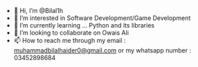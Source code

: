 - 👋 Hi, I’m @Bilal1h
- 👀 I’m interested in Software Development/Game Development
- 🌱 I’m currently learning ... Python and its libraries
- 💞️ I’m looking to collaborate on Owais Ali
- 📫 How to reach me through my email : muhammadbilalhaider0@gmail.com or my whatsapp number : 03452898684

<!---
Bilal1h/Bilal1h is a ✨ special ✨ repository because its `README.md` (this file) appears on your GitHub profile.
You can click the Preview link to take a look at your changes.
--->

